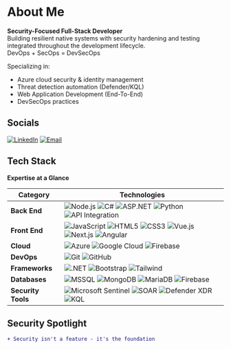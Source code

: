 # About Me
**Security-Focused Full-Stack Developer**  
Building resilient native systems with security hardening and testing integrated throughout the development lifecycle.  
DevOps + SecOps = DevSecOps

Specializing in:  
  - Azure cloud security & identity management  
  - Threat detection automation (Defender/KQL)  
  - Web Application Development (End-To-End)  
  - DevSecOps practices

## Socials
[![LinkedIn](https://img.shields.io/badge/LinkedIn-Connect-%230077B5?logo=linkedin)](https://linkedin.com/in/mihlali-8934528-mabovula) 
[![Email](https://img.shields.io/badge/Email-Contact-%23D14836?logo=gmail)](mailto:mihlalimabovula597@gmail.com)

## Tech Stack
**Expertise at a Glance**

| Category          | Technologies                                                                 |
|-------------------|------------------------------------------------------------------------------|
| **Back End**      | ![Node.js](https://img.shields.io/badge/-Node.js-339933?logo=nodedotjs) ![C#](https://img.shields.io/badge/-C%23-239120?logo=csharp) ![ASP.NET](https://img.shields.io/badge/-ASP.NET-512BD4?logo=dotnet) ![Python](https://img.shields.io/badge/-Python-3776AB?logo=python&logoColor=white) ![API Integration](https://img.shields.io/badge/-API%20Integration-FF6F00?logo=swagger) |
| **Front End**     | ![JavaScript](https://img.shields.io/badge/-JavaScript-F7DF1E?logo=javascript&logoColor=black) ![HTML5](https://img.shields.io/badge/-HTML5-E34F26?logo=html5) ![CSS3](https://img.shields.io/badge/-CSS3-1572B6?logo=css3) ![Vue.js](https://img.shields.io/badge/-Vue.js-4FC08D?logo=vuedotjs) ![Next.js](https://img.shields.io/badge/-Next.js-000000?logo=nextdotjs) ![Angular](https://img.shields.io/badge/-Angular-DD0031?logo=angular) |
| **Cloud**         | ![Azure](https://img.shields.io/badge/-Azure-0078D4?logo=microsoftazure) ![Google Cloud](https://img.shields.io/badge/-GCP-4285F4?logo=googlecloud) ![Firebase](https://img.shields.io/badge/-Firebase-FFCA28?logo=firebase&logoColor=black) |
| **DevOps**        | ![Git](https://img.shields.io/badge/-Git-F05032?logo=git) ![GitHub](https://img.shields.io/badge/-GitHub-181717?logo=github) |
| **Frameworks**    | ![.NET](https://img.shields.io/badge/-.NET-512BD4?logo=dotnet) ![Bootstrap](https://img.shields.io/badge/-Bootstrap-7952B3?logo=bootstrap) ![Tailwind](https://img.shields.io/badge/-Tailwind_CSS-38B2AC?logo=tailwind-css) |
| **Databases**     | ![MSSQL](https://img.shields.io/badge/-SQL%20Server-CC2927?logo=microsoftsqlserver) ![MongoDB](https://img.shields.io/badge/-MongoDB-47A248?logo=mongodb) ![MariaDB](https://img.shields.io/badge/-MariaDB-003545?logo=mariadb) ![Firebase](https://img.shields.io/badge/-Firebase-FFCA28?logo=firebase&logoColor=black) |
| **Security Tools**| ![Microsoft Sentinel](https://img.shields.io/badge/-Microsoft_Sentinel-0078D4?logo=microsoft) ![SOAR](https://img.shields.io/badge/-SOAR-0078D4?logo=microsoft) ![Defender XDR](https://img.shields.io/badge/-Defender_XDR-0078D4?logo=microsoft) ![KQL](https://img.shields.io/badge/-KQL-0078D4?logo=microsoftazure) |

## Security Spotlight
```diff
+ Security isn't a feature - it's the foundation
